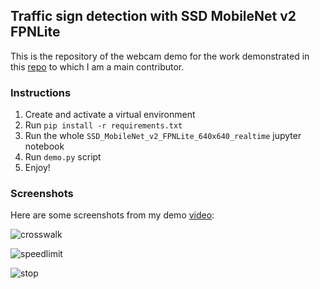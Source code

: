 ## Traffic sign detection with SSD MobileNet v2 FPNLite

This is the repository of the webcam demo for the work demonstrated in this [repo](https://github.com/Romanvia93/traffic_sign_detection) to which I am a main contributor.

### Instructions

1. Create and activate a virtual environment
2. Run `pip install -r requirements.txt`
3. Run the whole `SSD_MobileNet_v2_FPNLite_640x640_realtime` jupyter notebook
4. Run `demo.py` script
5. Enjoy!

### Screenshots

Here are some screenshots from my demo [video](assets/video/SSDMobileNet_webcam_demo.mp4):

![crosswalk](assets/images/crosswalk.png)

![speedlimit](assets/images/speedlimit.png)

![stop](assets/images/stop.png)
